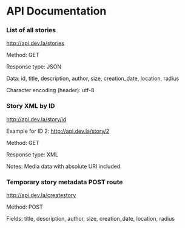 # API Documentation

### List of all stories

http://api.dev.la/stories

Method: GET

Response type: JSON

Data: id, title, description, author, size, creation_date, location, radius

Character encoding (header): utf-8


### Story XML by ID

http://api.dev.la/story/id

Example for ID 2: http://api.dev.la/story/2

Method: GET

Response type: XML

Notes: Media data with absolute URI included.


### Temporary story metadata POST route

http://api.dev.la/createstory

Method: POST

Fields: title, description, author, size, creation_date, location, radius